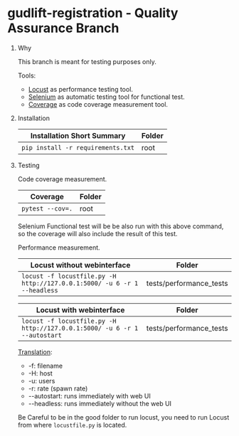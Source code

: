# gudlift-registration - Quality Assurance Branch

1. Why

    This branch is meant for testing purposes only.

    Tools:
    * [Locust](https://pypi.org/project/locust/) as performance testing tool.
    * [Selenium](https://pypi.org/project/selenium/) as automatic testing tool for functional test.
    * [Coverage](https://pypi.org/project/coverage/) as code coverage measurement tool.

2. Installation

    | Installation Short Summary            | Folder |
    |---------------------------------------|--------|
    | ```pip install -r requirements.txt``` | root   |

3. Testing

    Code coverage measurement.

    | Coverage               | Folder |
    |------------------------|--------|
    | ```pytest --cov=.```   | root   |

    Selenium Functional test will be be also run with this above command, so the coverage will also include the result of this test.

    Performance measurement.

    | Locust without webinterface                                                    | Folder                  |
    |--------------------------------------------------------------------------------|-------------------------|
    | ```locust -f locustfile.py -H http://127.0.0.1:5000/ -u 6 -r 1 --headless```   | tests/performance_tests |

    | Locust with    webinterface                                                    | Folder                  |
    |--------------------------------------------------------------------------------|-------------------------|
    | ```locust -f locustfile.py -H http://127.0.0.1:5000/ -u 6 -r 1 --autostart```  | tests/performance_tests |

    [Translation](https://docs.locust.io/en/stable/configuration.html):
    * -f: filename
    * -H: host
    * -u: users
    * -r: rate (spawn rate)
    * --autostart: runs immediately with web UI
    * --headless: runs immediately without the web UI

    Be Careful to be in the good folder to run locust, you need to run Locust from where ```locustfile.py``` is located.
